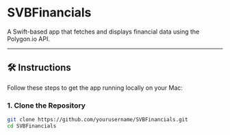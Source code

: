 # SVBFinancials

A Swift-based app that fetches and displays financial data using the Polygon.io API.

---

## 🛠 Instructions

Follow these steps to get the app running locally on your Mac:

### 1. Clone the Repository

```bash
git clone https://github.com/yourusername/SVBFinancials.git
cd SVBFinancials

